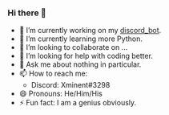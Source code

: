 ### Hi there 👋

- 🔭 I’m currently working on my [discord_bot](https://github.com/xminent/discord_bot).
- 🌱 I’m currently learning more Python.
- 👯 I’m looking to collaborate on ...
- 🤔 I’m looking for help with coding better.
- 💬 Ask me about nothing in particular.
- 📫 How to reach me:
  - Discord: Xminent#3298
- 😄 Pronouns: He/Him/His
- ⚡ Fun fact: I am a genius obviously.

